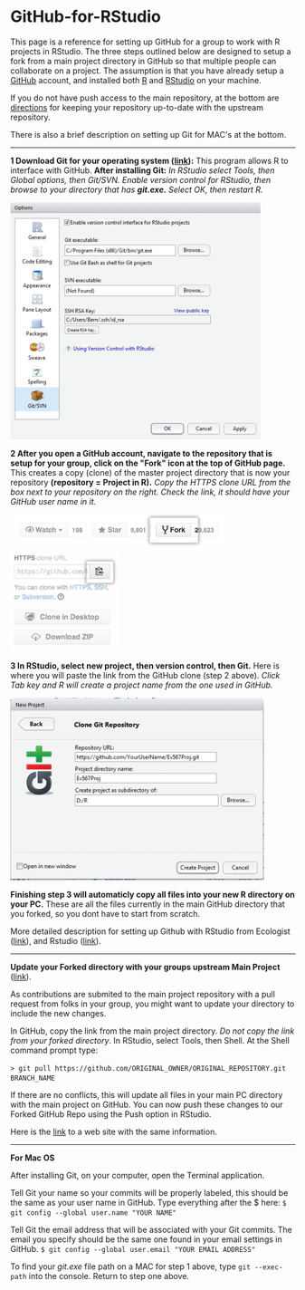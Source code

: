 # GitHub-for-RStudio

This page is a reference for setting up GitHub for a group to work with R projects in RStudio. The three steps outlined below are designed to setup a fork from a main project directory in GitHub so that multiple people can collaborate on a project. The assumption is that you have already setup a [GitHub](https://github.com/) account, and installed both [R](http://www.r-project.org/) and [RStudio](http://www.rstudio.com/) on your machine.  

If you do not have push access to the main repository, at the bottom are [directions](https://help.github.com/articles/merging-an-upstream-repository-into-your-fork/) for keeping your repository up-to-date with the upstream repository.  

There is also a brief description on setting up Git for MAC's at the bottom.

--------
**1 Download Git for your operating system ([link](http://www.git-scm.com/downloads)):**  This program allows R to interface with GitHub. **After installing Git:** *In RStudio select Tools, then Global options, then Git/SVN.  Enable version control for RStudio, then browse to your directory that has **git.exe.** Select OK, then restart R.*  

![](gitSetup.png)

**2 After you open a GitHub account, navigate to the repository that is setup for your group, click on the "Fork" icon at the top of GitHub page.**  This creates a copy (clone) of the master project directory that is now your repository **(repository = Project in R).**  *Copy the HTTPS clone URL from the box next to your repository on the right. Check the link, it should have your GitHub user name in it.*

![](fork.png)
![](clone.png)

**3 In RStudio, select new project, then version control, then Git.**  Here is where you will paste the link from the GitHub clone (step 2 above). *Click Tab key and R will create a project name from the one used in GitHub.*

![](proj.png)

**Finishing step 3 will automaticly copy all files into your new R directory on your PC.**  These are all the files currently in the main GitHub directory that you forked, so you dont have to start from scratch.  

More detailed description for setting up Github with RStudio from Ecologist ([link](http://www.molecularecologist.com/2013/11/using-github-with-r-and-rstudio/)), and 
Rstudio ([link](https://support.rstudio.com/hc/en-us/articles/200532077-Version-Control-with-Git-and-SVN)).

--------
**Update your Forked directory with your groups upstream Main Project** ([link](https://help.github.com/articles/merging-an-upstream-repository-into-your-fork/)). 

As contributions are submited to the main project repository with a pull request from folks in your group, you might want to update your directory to include the new changes.

In GitHub, copy the link from the main project directory. *Do not copy the link from your forked directory*.  In RStudio, select Tools, then Shell. At the Shell command prompt type:

`> git pull https://github.com/ORIGINAL_OWNER/ORIGINAL_REPOSITORY.git BRANCH_NAME`  

If there are no conflicts, this will update all files in your main PC directory with the main project on GitHub.  You can now push these changes to our Forked GitHub Repo using the Push option in RStudio.

Here is the [link](http://psu-envstats.github.io/GitHub-for-RStudio) to a web site with the same information.  

--------
**For Mac OS**

After installing Git, on your computer, open the Terminal application.
 
Tell Git your name so your commits will be properly labeled, this should be the same as your user name in GitHub. Type everything after the $ here:
`$ git config --global user.name "YOUR NAME"`
 
Tell Git the email address that will be associated with your Git commits. The email you specify should be the same one found in your email settings in GitHub.
`$ git config --global user.email "YOUR EMAIL ADDRESS"`

To find your *git.exe* file path on a MAC for step 1 above, type `git --exec-path` into the console.  Return to step one above.

